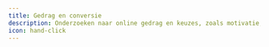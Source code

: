 ```yaml
---
title: Gedrag en conversie
description: Onderzoeken naar online gedrag en keuzes, zoals motivatie, klikgedrag en conversie.
icon: hand-click
---
```


